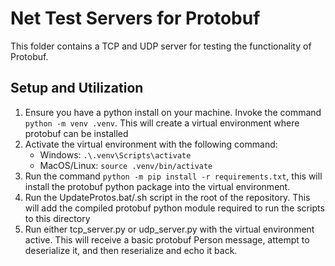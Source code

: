 # Net Test Servers for Protobuf
This folder contains a TCP and UDP server for testing the functionality of Protobuf.

## Setup and Utilization
1. Ensure you have a python install on your machine. Invoke the command `python -m venv .venv`. This will create a virtual environment where protobuf can be installed
2. Activate the virtual environment with the following command:
   - Windows: `.\.venv\Scripts\activate`
   - MacOS/Linux: `source .venv/bin/activate`
3. Run the command `python -m pip install -r requirements.txt`, this will install the protobuf python package into the virtual environment.
4. Run the UpdateProtos.bat/.sh script in the root of the repository. This will add the compiled protobuf python module required to run the scripts to this directory
5. Run either tcp_server.py or udp_server.py with the virtual environment active. This will receive a basic protobuf Person message, attempt to deserialize it, and then reserialize and echo it back.
